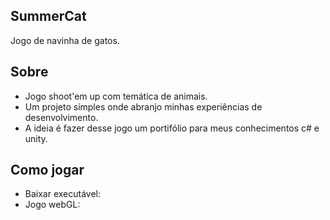 ## SummerCat
Jogo de navinha de gatos.

## Sobre
- Jogo shoot'em up com temática de animais.
- Um projeto simples onde abranjo minhas experiências de desenvolvimento.
- A ideia é fazer desse jogo um portifólio para meus conhecimentos c# e unity.

## Como jogar

- Baixar executável:
- Jogo webGL: 
